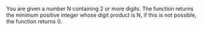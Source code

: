 You are given a number N containing 2 or more digits. The function returns the minimum positive integer whose digit product is N, if this is not possible, the function returns 0.
